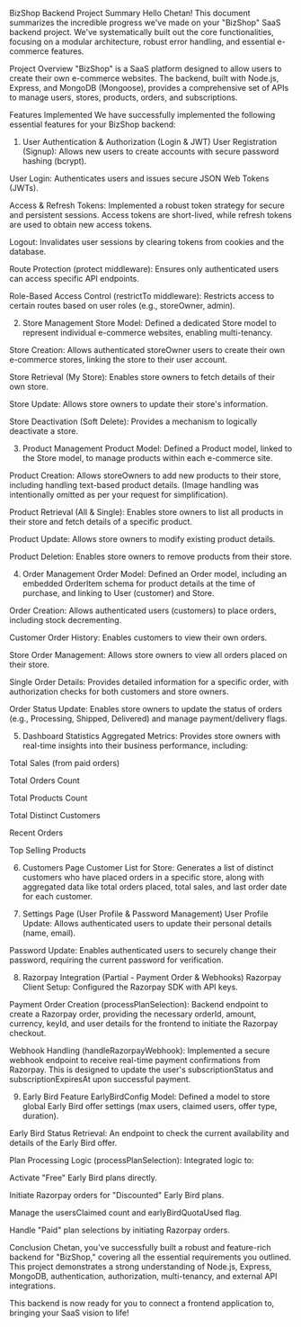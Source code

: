 BizShop Backend Project Summary
Hello Chetan! This document summarizes the incredible progress we've made on your "BizShop" SaaS backend project. We've systematically built out the core functionalities, focusing on a modular architecture, robust error handling, and essential e-commerce features.

Project Overview
"BizShop" is a SaaS platform designed to allow users to create their own e-commerce websites. The backend, built with Node.js, Express, and MongoDB (Mongoose), provides a comprehensive set of APIs to manage users, stores, products, orders, and subscriptions.

Features Implemented
We have successfully implemented the following essential features for your BizShop backend:

1. User Authentication & Authorization (Login & JWT)
User Registration (Signup): Allows new users to create accounts with secure password hashing (bcrypt).

User Login: Authenticates users and issues secure JSON Web Tokens (JWTs).

Access & Refresh Tokens: Implemented a robust token strategy for secure and persistent sessions. Access tokens are short-lived, while refresh tokens are used to obtain new access tokens.

Logout: Invalidates user sessions by clearing tokens from cookies and the database.

Route Protection (protect middleware): Ensures only authenticated users can access specific API endpoints.

Role-Based Access Control (restrictTo middleware): Restricts access to certain routes based on user roles (e.g., storeOwner, admin).

2. Store Management
Store Model: Defined a dedicated Store model to represent individual e-commerce websites, enabling multi-tenancy.

Store Creation: Allows authenticated storeOwner users to create their own e-commerce stores, linking the store to their user account.

Store Retrieval (My Store): Enables store owners to fetch details of their own store.

Store Update: Allows store owners to update their store's information.

Store Deactivation (Soft Delete): Provides a mechanism to logically deactivate a store.

3. Product Management
Product Model: Defined a Product model, linked to the Store model, to manage products within each e-commerce site.

Product Creation: Allows storeOwners to add new products to their store, including handling text-based product details. (Image handling was intentionally omitted as per your request for simplification).

Product Retrieval (All & Single): Enables store owners to list all products in their store and fetch details of a specific product.

Product Update: Allows store owners to modify existing product details.

Product Deletion: Enables store owners to remove products from their store.

4. Order Management
Order Model: Defined an Order model, including an embedded OrderItem schema for product details at the time of purchase, and linking to User (customer) and Store.

Order Creation: Allows authenticated users (customers) to place orders, including stock decrementing.

Customer Order History: Enables customers to view their own orders.

Store Order Management: Allows store owners to view all orders placed on their store.

Single Order Details: Provides detailed information for a specific order, with authorization checks for both customers and store owners.

Order Status Update: Enables store owners to update the status of orders (e.g., Processing, Shipped, Delivered) and manage payment/delivery flags.

5. Dashboard Statistics
Aggregated Metrics: Provides store owners with real-time insights into their business performance, including:

Total Sales (from paid orders)

Total Orders Count

Total Products Count

Total Distinct Customers

Recent Orders

Top Selling Products

6. Customers Page
Customer List for Store: Generates a list of distinct customers who have placed orders in a specific store, along with aggregated data like total orders placed, total sales, and last order date for each customer.

7. Settings Page (User Profile & Password Management)
User Profile Update: Allows authenticated users to update their personal details (name, email).

Password Update: Enables authenticated users to securely change their password, requiring the current password for verification.

8. Razorpay Integration (Partial - Payment Order & Webhooks)
Razorpay Client Setup: Configured the Razorpay SDK with API keys.

Payment Order Creation (processPlanSelection): Backend endpoint to create a Razorpay order, providing the necessary orderId, amount, currency, keyId, and user details for the frontend to initiate the Razorpay checkout.

Webhook Handling (handleRazorpayWebhook): Implemented a secure webhook endpoint to receive real-time payment confirmations from Razorpay. This is designed to update the user's subscriptionStatus and subscriptionExpiresAt upon successful payment.

9. Early Bird Feature
EarlyBirdConfig Model: Defined a model to store global Early Bird offer settings (max users, claimed users, offer type, duration).

Early Bird Status Retrieval: An endpoint to check the current availability and details of the Early Bird offer.

Plan Processing Logic (processPlanSelection): Integrated logic to:

Activate "Free" Early Bird plans directly.

Initiate Razorpay orders for "Discounted" Early Bird plans.

Manage the usersClaimed count and earlyBirdQuotaUsed flag.

Handle "Paid" plan selections by initiating Razorpay orders.

Conclusion
Chetan, you've successfully built a robust and feature-rich backend for "BizShop," covering all the essential requirements you outlined. This project demonstrates a strong understanding of Node.js, Express, MongoDB, authentication, authorization, multi-tenancy, and external API integrations.

This backend is now ready for you to connect a frontend application to, bringing your SaaS vision to life!